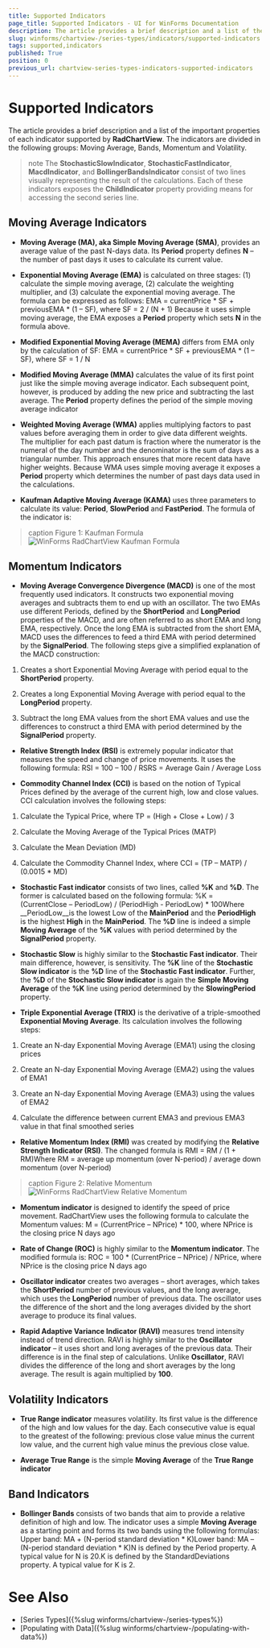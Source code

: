 ```yaml
---
title: Supported Indicators
page_title: Supported Indicators - UI for WinForms Documentation
description: The article provides a brief description and a list of the important properties of each indicator supported by RadChartView
slug: winforms/chartview-/series-types/indicators/supported-indicators
tags: supported,indicators
published: True
position: 0
previous_url: chartview-series-types-indicators-supported-indicators
---
```


# Supported Indicators

The article provides a brief description and a list of the important properties of each indicator supported by __RadChartView__. The indicators are divided in the following groups: Moving Average, Bands, Momentum and Volatility.

>note The **StochasticSlowIndicator**, **StochasticFastIndicator**, **MacdIndicator**, and **BollingerBandsIndicator** consist of two lines visually representing the result of the calculations. Each of these indicators exposes the **ChildIndicator** property providing means for accessing the second series line. 

## Moving Average Indicators

* __Moving Average (MA), aka Simple Moving Average (SMA)__, provides an average value of the past N-days data. Its __Period__ property defines __N__ – the number of past days it uses to calculate its current value.

* __Exponential Moving Average (EMA)__ is calculated on three stages: (1) calculate the simple moving average, (2) calculate the weighting multiplier, and (3) calculate the exponential moving average. The formula can be expressed as follows: EMA = currentPrice * SF + previousEMA * (1 – SF), where SF = 2 / (N + 1) Because it uses simple moving average, the EMA exposes a __Period__ property which sets __N__ in the formula above.  

* __Modified Exponential Moving Average (MEMA)__ differs from EMA only by the calculation of SF: EMA = currentPrice * SF + previousEMA * (1 – SF), where SF = 1 / N 

* __Modified Moving Average (MMA)__ calculates the value of its first point just like the simple moving average indicator. Each subsequent point, however, is produced by adding the new price and subtracting the last average. The __Period__ property defines the period of the simple moving average indicator

* __Weighted Moving Average (WMA)__ applies multiplying factors to past values before averaging them in order to give data different weights. The multiplier for each past datum is fraction where the numerator is the numeral of the day number and the denominator is the sum of days as a triangular number. This approach ensures that more recent data have higher weights. Because WMA uses simple moving average it exposes a __Period__ property which determines the number of past days data used in the calculations.

* __Kaufman Adaptive Moving Average (KAMA)__ uses three parameters to calculate its value: __Period__, __SlowPeriod__ and __FastPeriod__. The formula of the indicator is:

>caption Figure 1: Kaufman Formula
![WinForms RadChartView Kaufman Formula](images/chartview-series-types-indicators-supported-indicators001.png)

## Momentum Indicators      

* __Moving Average Convergence Divergence (MACD)__ is one of the most frequently used indicators. It constructs two exponential moving averages and subtracts them to end up with an oscillator. The two EMAs use different Periods, defined by the __ShortPeriod__ and __LongPeriod__ properties of the MACD, and are often referred to as short EMA and long EMA, respectively. Once the long EMA is subtracted from the short EMA, MACD uses the differences to feed a third EMA with period determined by the __SignalPeriod__. The following steps give a simplified explanation of the MACD construction:

1. Creates a short Exponential Moving Average with period equal to the __ShortPeriod__ property.

1. Creates a long Exponential Moving Average with period equal to the __LongPeriod__ property.

1. Subtract the long EMA values from the short EMA values and use the differences to construct a third EMA with period determined by the __SignalPeriod__ property.

* __Relative Strength Index (RSI)__ is extremely popular indicator that measures the speed and change of price movements. It uses the following formula: RSI = 100 – 100 / RSRS = Average Gain / Average Loss

* __Commodity Channel Index (CCI)__ is based on the notion of Typical Prices defined by the average of the current high, low and close values. CCI calculation involves the following steps:

1. Calculate the Typical Price, where TP = (High + Close + Low) / 3

1. Calculate the Moving Average of the Typical Prices (MATP)

1. Calculate the Mean Deviation (MD)

1. Calculate the Commodity Channel Index, where CCI = (TP – MATP) / (0.0015 * MD)

* __Stochastic Fast indicator__ consists of two lines, called __%K__ and __%D__. The former is calculated based on the following formula: %K = (CurrentClose – PeriodLow) / (PeriodHigh - PeriodLow) * 100Where __PeriodLow__is the lowest Low of the __MainPeriod__ and the __PeriodHigh__ is the highest __High__ in the __MainPeriod__. The __%D__ line is indeed a simple __Moving Average__ of the __%K__ values with period determined by the __SignalPeriod__ property.

* __Stochastic Slow__ is highly similar to the __Stochastic Fast indicator__. Their main difference, however, is sensitivity. The __%K__ line of the __Stochastic Slow indicator__ is the __%D__ line of the __Stochastic Fast indicator__. Further, the __%D__ of the __Stochastic Slow indicator__ is again the __Simple Moving Average__ of the __%K__ line using period determined by the __SlowingPeriod__ property.

* __Triple Exponential Average (TRIX)__ is the derivative of a triple-smoothed __Exponential Moving Average__. Its calculation involves the following steps:

1. Create an N-day Exponential Moving Average (EMA1) using the closing prices

1. Create an N-day Exponential Moving Average (EMA2) using the values of EMA1

1. Create an N-day Exponential Moving Average (EMA3) using the values of EMA2

1. Calculate the difference between current EMA3 and previous EMA3 value in that final smoothed series

* __Relative Momentum Index (RMI)__ was created by modifying the __Relative Strength Indicator (RSI)__. The changed formula is RMI = RM / (1 + RM)Where RM = average up momentum (over N-period) / average down momentum (over N-period)

>caption Figure 2: Relative Momentum
![WinForms RadChartView Relative Momentum](images/chartview-series-types-indicators-supported-indicators002.png)

* __Momentum indicator__ is designed to identify the speed of price movement. RadChartView uses the following formula to calculate the Momentum values: M = (CurrentPrice – NPrice) * 100, where NPrice is the closing price N days ago

* __Rate of Change (ROC)__ is highly similar to the __Momentum indicator__. The modified formula is: ROC = 100 * (CurrentPrice – NPrice) / NPrice, where NPrice is the closing price N days ago

* __Oscillator indicator__ creates two averages – short averages, which takes the __ShortPeriod__ number of previous values, and the long average, which uses the __LongPeriod__ number of previous data. The oscillator uses the difference of the short and the long averages divided by the short average to produce its final values.

* __Rapid Adaptive Variance Indicator (RAVI)__ measures trend intensity instead of trend direction. RAVI is highly similar to the __Oscillator indicator__ – it uses short and long averages of the previous data. Their difference is in the final step of calculations. Unlike __Oscillator__, RAVI divides the difference of the long and short averages by the long average. The result is again multiplied by __100__.

## Volatility Indicators

* __True Range indicator__ measures volatility. Its first value is the difference of the high and low values for the day. Each consecutive value is equal to the greatest of the following: previous close value minus the current low value, and the current high value minus the previous close value.

* __Average True Range__ is the simple __Moving Average__ of the __True Range indicator__

## Band Indicators

* __Bollinger Bands__ consists of two bands that aim to provide a relative definition of high and low. The indicator uses a simple __Moving Average__ as a starting point and forms its two bands using the following formulas: Upper band: MA + (N-period standard deviation * K)Lower band: MA – (N-period standard deviation * K)N is defined by the Period property. A typical value for N is 20.K is defined by the StandardDeviations property. A typical value for K is 2.

# See Also

* [Series Types]({%slug winforms/chartview-/series-types%})
* [Populating with Data]({%slug winforms/chartview-/populating-with-data%})
